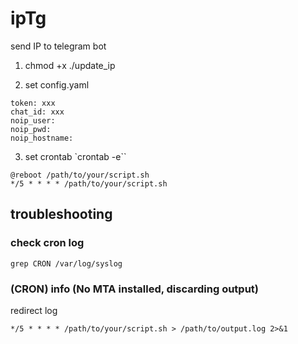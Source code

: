 # ipTg

send IP to telegram bot

1. chmod +x ./update_ip

2. set config.yaml
```
token: xxx
chat_id: xxx
noip_user: 
noip_pwd: 
noip_hostname: 
```

3. set crontab `crontab -e``

```
@reboot /path/to/your/script.sh
*/5 * * * * /path/to/your/script.sh
```

## troubleshooting

### check cron log 

`grep CRON /var/log/syslog`


### (CRON) info (No MTA installed, discarding output)

redirect log

```
*/5 * * * * /path/to/your/script.sh > /path/to/output.log 2>&1
```
